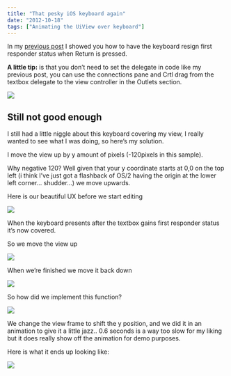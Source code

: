 ```yaml
---
title: "That pesky iOS keyboard again"
date: "2012-10-18"
tags: ["Animating the UiView over keyboard"]
---
```


In my [previous post](/post/2012/09/18/IPhone-remove-the-IOS-Keyboard-on-Return.aspx) I showed you how to have the keyboard resign first responder status when Return is pressed.

**A little tip:** is that you don’t need to set the delegate in code like my previous post, you can use the connections pane and Crtl drag from the textbox delegate to the view controller in the Outlets section.

![](/images/./image.axd?picture=Screen%20Shot%202012-10-18%20at%2012.30.27_thumb.png)   

## Still not good enough

I still had a little niggle about this keyboard covering my view, I really wanted to see what I was doing, so here’s my solution.

I move the view up by y amount of pixels (-120pixels in this sample).

Why negative 120? Well given that your y coordinate starts at 0,0 on the top left (i think I’ve just got a flashback of OS/2 having the origin at the lower left corner… shudder…) we move upwards.

Here is our beautiful UX before we start editing

![](/images/./image.axd?picture=Screen%20Shot%202012-10-18%20at%2012.58.12_thumb.png)

When the keyboard presents after the textbox gains first responder status it’s now covered.

So we move the view up

![](/images/./image.axd?picture=image_thumb_227.png)

When we’re finished we move it back down

![](/images/./image.axd?picture=image_thumb_228.png)

So how did we implement this function?

![](/images/./image.axd?picture=image_thumb_229.png)

We change the view frame to shift the y position, and we did it in an animation to give it a little jazz.. 0.6 seconds is a way too slow for my liking but it does really show off the animation for demo purposes.

Here is what it ends up looking like:

![](/images/./image.axd?picture=Screen%20Shot%202012-10-18%20at%2012.58.28_thumb.png)
